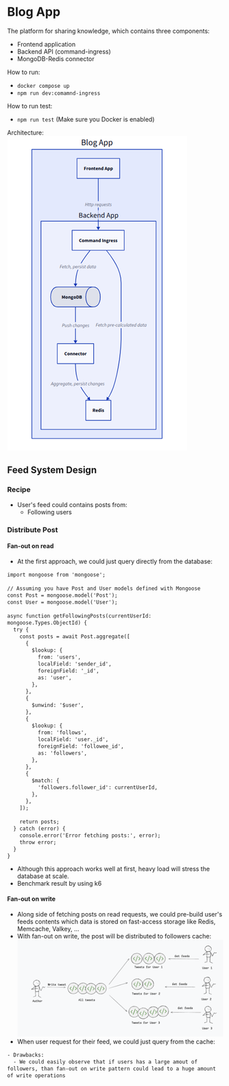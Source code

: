 # Blog App

The platform for sharing knowledge, which contains three components:
- Frontend application
- Backend API (command-ingress)
- MongoDB-Redis connector

How to run:
  - ```docker compose up```
  - ```npm run dev:comamnd-ingress```

How to run test:
  - ```npm run test``` (Make sure you Docker is enabled)

Architecture: ![Screenshot](./architecture.png)


## Feed System Design

### Recipe
 - User's feed could contains posts from:
   - Following users

### Distribute Post
#### Fan-out on read
- At the first approach, we could just query directly from the database:
```
import mongoose from 'mongoose';

// Assuming you have Post and User models defined with Mongoose
const Post = mongoose.model('Post');
const User = mongoose.model('User');

async function getFollowingPosts(currentUserId: mongoose.Types.ObjectId) {
  try {
    const posts = await Post.aggregate([
      {
        $lookup: {
          from: 'users',
          localField: 'sender_id',
          foreignField: '_id',
          as: 'user',
        },
      },
      {
        $unwind: '$user',
      },
      {
        $lookup: {
          from: 'follows',
          localField: 'user._id',
          foreignField: 'followee_id',
          as: 'followers',
        },
      },
      {
        $match: {
          'followers.follower_id': currentUserId,
        },
      },
    ]);

    return posts;
  } catch (error) {
    console.error('Error fetching posts:', error);
    throw error;
  }
}

```
- Although this approach works well at first, heavy load will stress the database at scale.
- Benchmark result by using k6


#### Fan-out on write
- Along side of fetching posts on read requests, we could pre-build user's feeds contents which data is stored on fast-access storage like Redis, Memcache, Valkey, ...
- With fan-out on write, the post will be distributed to followers cache:
  ![fan-out.png](./fanout-on-write.png)
- When user request for their feed, we could just query from the cache:
```
- Drawbacks:
  - We could easily observe that if users has a large amout of followers, than fan-out on write pattern could lead to a huge amount of write operations